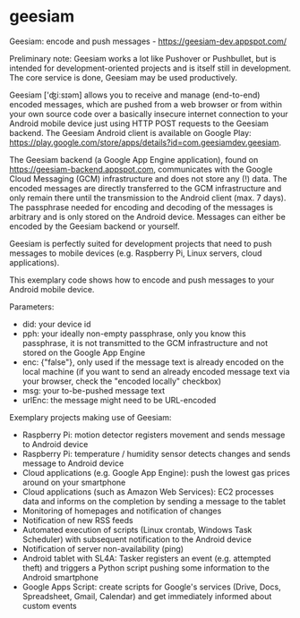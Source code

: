 # geesiam
Geesiam: encode and push messages - https://geesiam-dev.appspot.com/

Preliminary note: Geesiam works a lot like Pushover or Pushbullet, but is intended for development-oriented projects and is itself still in development. The core service is done, Geesiam may be used productively.

Geesiam ['ʤiːsɪəm] allows you to receive and manage (end-to-end) encoded messages, which are pushed from a web browser or from within your own source code over a basically insecure internet connection to your Android mobile device just using HTTP POST requests to the Geesiam backend. The Geesiam Android client is available on Google Play: https://play.google.com/store/apps/details?id=com.geesiamdev.geesiam.

The Geesiam backend (a Google App Engine application), found on https://geesiam-backend.appspot.com, communicates with the Google Cloud Messaging (GCM) infrastructure and does not store any (!) data. The encoded messages are directly transferred to the GCM infrastructure and only remain there until the transmission to the Android client (max. 7 days). The passphrase needed for encoding and decoding of the messages is arbitrary and is only stored on the Android device. Messages can either be encoded by the Geesiam backend or yourself.

Geesiam is perfectly suited for development projects that need to push messages to mobile devices (e.g. Raspberry Pi, Linux servers, cloud applications).

This exemplary code shows how to encode and push messages to your Android mobile device.

Parameters:
- did: your device id
- pph: your ideally non-empty passphrase, only you know this passphrase, it is not transmitted to the GCM infrastructure and not stored on the Google App Engine
- enc: {"false"}, only used if the message text is already encoded on the local machine (if you want to send an already encoded message text via your browser, check the "encoded locally" checkbox)
- msg: your to-be-pushed message text
- urlEnc: the message might need to be URL-encoded

Exemplary projects making use of Geesiam:
- Raspberry Pi: motion detector registers movement and sends message to Android device
- Raspberry Pi: temperature / humidity sensor detects changes and sends message to Android device
- Cloud applications (e.g. Google App Engine): push the lowest gas prices around on your smartphone
- Cloud applications (such as Amazon Web Services): EC2 processes data and informs on the completion by sending a message to the tablet
- Monitoring of homepages and notification of changes
- Notification of new RSS feeds
- Automated execution of scripts (Linux crontab, Windows Task Scheduler) with subsequent notification to the Android device
- Notification of server non-availability (ping)
- Android tablet with SL4A: Tasker registers an event (e.g. attempted theft) and triggers a Python script pushing some information to the Android smartphone
- Google Apps Script: create scripts for Google's services (Drive, Docs, Spreadsheet, Gmail, Calendar) and get 
immediately informed about custom events
